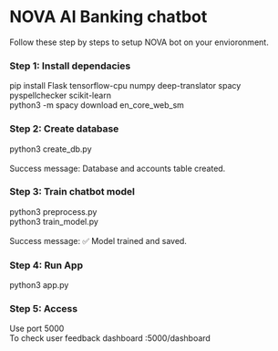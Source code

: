 # NOVA AI Banking chatbot

Follow these step by steps to setup NOVA bot on your envioronment.

<h3>Step 1: Install dependacies</h3>
pip install Flask tensorflow-cpu numpy deep-translator spacy pyspellchecker scikit-learn<br>
python3 -m spacy download en_core_web_sm<br>

<h3>Step 2: Create database</h3>
python3 create_db.py<br><br>
Success message: Database and accounts table created.

<h3>Step 3: Train chatbot model</h3>

python3 preprocess.py<br>
python3 train_model.py<br><br>
Success message: ✅ Model trained and saved.

<h3>Step 4: Run App</h3>

python3 app.py<br>

<h3>Step 5: Access</h3>

Use port 5000<br>
To check user feedback dashboard :5000/dashboard<br>
